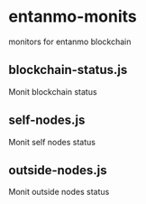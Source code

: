 # entanmo-monits
monitors for entanmo blockchain

## blockchain-status.js

Monit blockchain status

## self-nodes.js

Monit self nodes status

## outside-nodes.js

Monit outside nodes status

